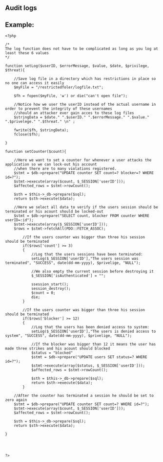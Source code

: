 
Audit logs
-------

## Example:

    <?php

    /*
    The log function does not have to be complicated as long as you log at least these 6 values
    */

    function setLog($userID, $errorMessage, $value, $date, $privilege, $threat){

        //Save log file in a directory which has restrictions in place so no one can access it easily
        $myFile = "/restrictedfoler/logfile.txt";

        $fh = fopen($myFile, 'w') or die("can't open file");

        //Notice how we user the userID instead of the actual username in order to prevent the integrity of these usernames
        //should an attacker ever gain acces to these log files
        $stringData = $date." ".$userID." ".$errorMessage." ".$value." ".$privelege." ".$threat." \n" ;

        fwrite($fh, $stringData);
        fclose($fh);

    }

    function setCounter($count){

        //Here we want to set a counter for whenever a user attacks the application so we can lock-out his account 
        //when there are to many violations registered.
        $stmt = $db->prepare("UPDATE counter SET count=? blocker=? WHERE id=?");
        $stmt->execute(array($count, $_SESSION['userID']));
        $affected_rows = $stmt->rowCount();

        $sth = $this->_db->prepare($sql);
        return $sth->execute($data);

        //Here we select all data to verify if the users session should be terminated or his acount should be locked-out
        $stmt = $db->prepare("SELECT count, blocker FROM counter WHERE userID=:id");
        $stmt->execute(array($_SESSION['userID']));
        $rows = $stmt->fetchAll(PDO::FETCH_ASSOC);

            //If the users counter was bigger than three his session should be terminated
            if($rows['count'] >= 3)
            {
            	//Log that the users sessions have been terminated:
				setLog($_SESSION['userID'],"The users session was terminated", "SUCCESS", date(dd-mm-yyyy), $privelige, "NULL");
                
                //We also empty the current session before destroying it
                $_SESSION['isAuthenticated'] = "";
                
                ssession_start();
                session_destroy();
                $count = 0;
                die;
            }	

            //If the users counter was bigger than three his session should be terminated
            if($rows['blocker'] >= 12)
            {	
                //Log that the users has been denied access to system:
				setLog($_SESSION['userID'],"The users is denied access to system", "SUCCESS", date(dd-mm-yyyy), $privelige, "NULL");
            	
                //If the blocker was bigger than 12 it means the user has made three strikes and his acount should blocked
                $status = "blocked"
                $stmt = $db->prepare("UPDATE users SET status=? WHERE id=?");
                $stmt->execute(array($status, $_SESSION['userID']));
                $affected_rows = $stmt->rowCount();

                $sth = $this->_db->prepare($sql);
                return $sth->execute($data);	
            }	

        //After the counter has terminated a session he should be set to zero again
        $stmt = $db->prepare("UPDATE counter SET count=? WHERE id=?");
        $stmt->execute(array($count, $_SESSION['userID']));
        $affected_rows = $stmt->rowCount();

        $sth = $this->_db->prepare($sql);
        return $sth->execute($data);

    }




    ?>



	